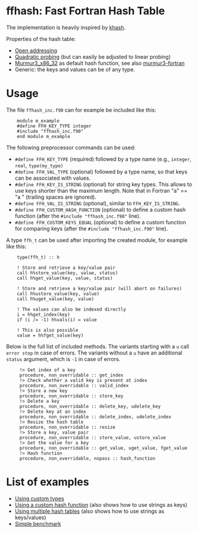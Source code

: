 ffhash: Fast Fortran Hash Table
==

The implementation is heavily inspired by [khash](https://github.com/attractivechaos/klib/blob/master/khash.h).

Properties of the hash table:
* [Open addressing](https://en.wikipedia.org/wiki/Open_addressing)
* [Quadratic probing](https://en.wikipedia.org/wiki/Quadratic_probing) (but can easily be adjusted to linear probing)
* [Murmur3_x86_32](http://code.google.com/p/smhasher/wiki/MurmurHash3) as default hash function, see also [murmur3-fortran](https://github.com/jannisteunissen/murmur3-fortran)
* Generic: the keys and values can be of any type.

Usage
==

The file `ffhash_inc.f90` can for example be included like this:

```Fortran
    module m_example
    #define FFH_KEY_TYPE integer
    #include "ffhash_inc.f90"
    end module m_example
```

The following preprocessor commands can be used:

* `#define FFH_KEY_TYPE` (required) followed by a type name (e.g., `integer`, `real`, `type(my_type)`
* `#define FFH_VAL_TYPE` (optional) followed by a type name, so that keys can be associated with values.
* `#define FFH_KEY_IS_STRING` (optional) for string key types. This allows to use keys shorter than the maximum length. Note that in Fortran "a" == "a " (trailing spaces are ignored).
* `#define FFH_VAL_IS_STRING` (optional), similar to `FFH_KEY_IS_STRING`.
* `#define FFH_CUSTOM_HASH_FUNCTION` (optional) to define a custom hash function (after the `#include "ffhash_inc.f90"` line).
* `#define FFH_CUSTOM_KEYS_EQUAL` (optional) to define a custom function for comparing keys (after the `#include "ffhash_inc.f90"` line).

A type `ffh_t` can be used after importing the created module, for example like this:

```Fortran
    type(ffh_t) :: h

    ! Store and retrieve a key/value pair
    call h%store_value(key, value, status)
    call h%get_value(key, value, status)

    ! Store and retrieve a key/value pair (will abort on failures)
    call h%ustore_value(key, value)
    call h%uget_value(key, value)

    ! The values can also be indexed directly
    i = h%get_index(key)
    if (i /= -1) h%vals(i) = value

    ! This is also possible
    value = h%fget_value(key)
```

Below is the full list of included methods. The variants starting with a `u` call `error stop` in case of errors. The variants without a `u` have an additional `status` argument, which is `-1` in case of errors.

```Fortran
     !> Get index of a key
     procedure, non_overridable :: get_index
     !> Check whether a valid key is present at index
     procedure, non_overridable :: valid_index
     !> Store a new key
     procedure, non_overridable :: store_key
     !> Delete a key
     procedure, non_overridable :: delete_key, udelete_key
     !> Delete key at an index
     procedure, non_overridable :: delete_index, udelete_index
     !> Resize the hash table
     procedure, non_overridable :: resize
     !> Store a key, value pair
     procedure, non_overridable :: store_value, ustore_value
     !> Get the value for a key
     procedure, non_overridable :: get_value, uget_value, fget_value
     !> Hash function
     procedure, non_overridable, nopass :: hash_function
```

List of examples
==

* [Using custom types](example_custom_types.f90)
* [Using a custom hash function](example_custom_hash_function.f90) (also shows how to use strings as keys)
* [Using multiple hash tables](example_multiple_tables.f90) (also shows how to use strings as keys/values)
* [Simple benchmark](example_benchmark.f90)
